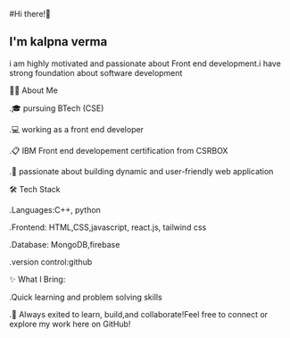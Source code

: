 #Hi there!👋
## I'm kalpna verma 

i am highly motivated and passionate about Front end development.i have strong foundation about software development 


🧑‍🎓 About Me 

.🎓 pursuing BTech (CSE) 

.💻 working as a front end developer 

.📋 IBM Front end developement 
 certification from CSRBOX
 
.🚀 passionate about building dynamic and user-friendly web application 


 🛠️ Tech Stack
 
 .Languages:C++, python 
 
 .Frontend: HTML,CSS,javascript,
  react.js, tailwind css
  
 .Database: MongoDB,firebase
 
 .version control:github
 

 ✨ What I Bring:
 
  .Quick learning and problem  solving      skills
  
  .🚀 Always exited to learn,  build,and collaborate!Feel free to connect or explore my work here on GitHub!
